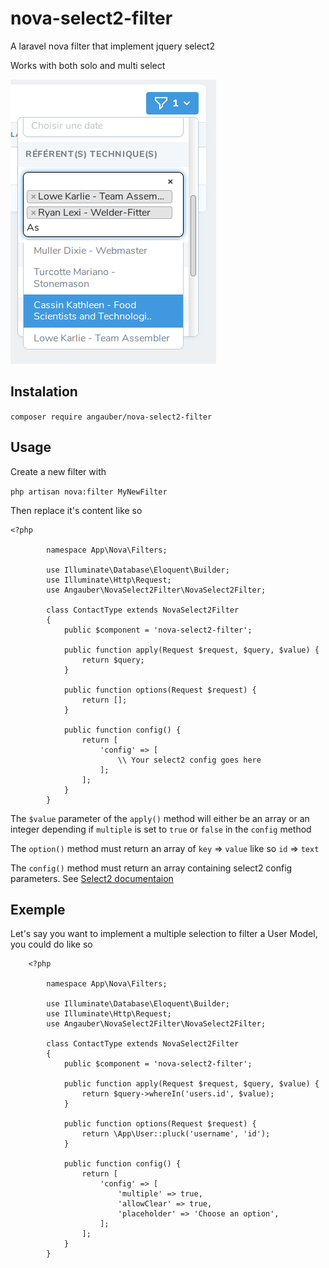 # nova-select2-filter
A laravel nova filter that implement jquery select2

Works with both solo and multi select

![multi](screenshots/multi.png)

## Instalation

`composer require angauber/nova-select2-filter`

## Usage
Create a new filter with 

`php artisan nova:filter MyNewFilter`

Then replace it's content like so


    

    <?php
        
        	namespace App\Nova\Filters;
        
        	use Illuminate\Database\Eloquent\Builder;
        	use Illuminate\Http\Request;
        	use Angauber\NovaSelect2Filter\NovaSelect2Filter;
        
        	class ContactType extends NovaSelect2Filter
        	{
        		public $component = 'nova-select2-filter';
        
        		public function apply(Request $request, $query, $value) {
        			return $query;
        		}
        
        		public function options(Request $request) {
        			return [];
        		}
        
        		public function config() {
        			return [
        				'config' => [
							\\ Your select2 config goes here
        				];
        			];
        		}
        	}

The `$value` parameter of the `apply()` method will either be an array or an integer depending if `multiple` is set to `true` or `false` in the `config` method

The `option()` method must return an array of `key` => `value` like so `id` => `text`

The `config()` method must return an array containing select2 config parameters.
See [Select2 documentaion](https://select2.org/configuration/options-api "Select2 documentaion")

## Exemple

Let's say you want to implement a multiple selection to filter a User Model, you could do like so

        <?php
        
        	namespace App\Nova\Filters;
        
        	use Illuminate\Database\Eloquent\Builder;
        	use Illuminate\Http\Request;
        	use Angauber\NovaSelect2Filter\NovaSelect2Filter;
        
        	class ContactType extends NovaSelect2Filter
        	{
        		public $component = 'nova-select2-filter';
        
        		public function apply(Request $request, $query, $value) {
        			return $query->whereIn('users.id', $value);
        		}
        
        		public function options(Request $request) {
        			return \App\User::pluck('username', 'id');
        		}
        
        		public function config() {
        			return [
        				'config' => [
        					'multiple' => true,
        					'allowClear' => true,
        					'placeholder' => 'Choose an option',
        				];
        			];
        		}
        	}
        




